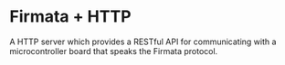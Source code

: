 Firmata + HTTP
==============
A HTTP server which provides a RESTful API for communicating
with a microcontroller board that speaks the Firmata protocol.

